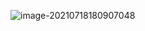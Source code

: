 ![image-20210718180907048](C:\Users\kumi\AppData\Roaming\Typora\typora-user-images\image-20210718180907048.png)

